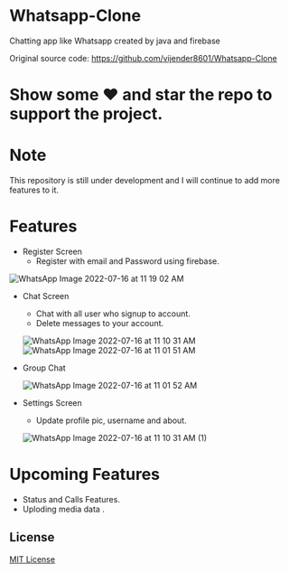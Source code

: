 # Whatsapp-Clone
Chatting app like Whatsapp created by java and firebase

Original source code: https://github.com/vijender8601/Whatsapp-Clone

# Show some ❤️ and star the repo to support the project.

# Note
This repository is still under development and I will continue to add more features to it.

# Features

* Register Screen
   * Register with email and Password using firebase.
   
![WhatsApp Image 2022-07-16 at 11 19 02 AM](https://user-images.githubusercontent.com/93083156/179341895-ab0fc083-6e77-4047-99f3-f3c46345caff.jpeg)


* Chat Screen
   * Chat with all user who signup to account.
   * Delete messages to your account.

    ![WhatsApp Image 2022-07-16 at 11 10 31 AM](https://user-images.githubusercontent.com/93083156/179341601-c75debdc-320e-4e1e-b3c0-28e58b3b407f.jpeg)      
    ![WhatsApp Image 2022-07-16 at 11 01 51 AM](https://user-images.githubusercontent.com/93083156/179341783-f006b25d-0c3f-4726-b057-9cf16a2793a1.jpeg)
    
* Group Chat

    ![WhatsApp Image 2022-07-16 at 11 01 52 AM](https://user-images.githubusercontent.com/93083156/179341938-a386c6b4-9a40-4e64-8fe3-afd8ad42f823.jpeg)   
    
* Settings Screen
   * Update profile pic, username and about.
    
   ![WhatsApp Image 2022-07-16 at 11 10 31 AM (1)](https://user-images.githubusercontent.com/93083156/179341982-51beaf15-bb1c-4461-a919-aeb13296c17d.jpeg)     
   
   
# Upcoming Features

* Status and Calls Features.
* Uploding media data .


## License
[MIT License](LICENSE)
